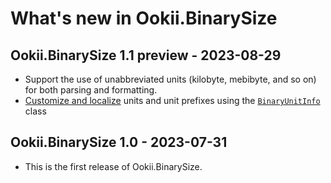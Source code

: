 # What's new in Ookii.BinarySize

## Ookii.BinarySize 1.1 preview - 2023-08-29

- Support the use of unabbreviated units (kilobyte, mebibyte, and so on) for both parsing and
  formatting.
- [Customize and localize](../README.md#localization) units and unit prefixes using the
  [`BinaryUnitInfo`][] class

## Ookii.BinarySize 1.0 - 2023-07-31

- This is the first release of Ookii.BinarySize.

[`BinaryUnitInfo`]: https://www.ookii.org/docs/binarysize-1.1/html/T_Ookii_BinaryUnitInfo.htm
